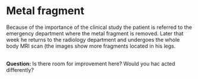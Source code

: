 # Metal fragment

Because of the importance of the clinical study the patient is referred to the 
emergency department where the metal fragment is removed. Later that week he returns 
to the radiology department and undergoes the whole body MRI scan (the images show 
 more fragments located in his legs. 
<br>
<br>

**Question:** Is there room for improvement here? Would you hac acted differently?
<br>
<br>
<br>
<br>
<br>
<br>
<br>
<br>
<br>
<br>
<br>
<br>

